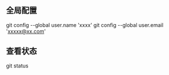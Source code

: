 ## 全局配置
git config --global user.name 'xxxx'
git config --global user.email 'xxxxx@xx.com'

## 查看状态
git status

##